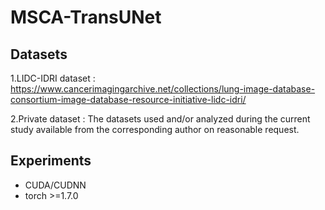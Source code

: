 # MSCA-TransUNet

## Datasets
1.LIDC-IDRI dataset : https://www.cancerimagingarchive.net/collections/lung-image-database-consortium-image-database-resource-initiative-lidc-idri/

2.Private dataset : The datasets used and/or analyzed during the current study available from the corresponding author on reasonable request.
   
## Experiments
* CUDA/CUDNN
* torch >=1.7.0
  

